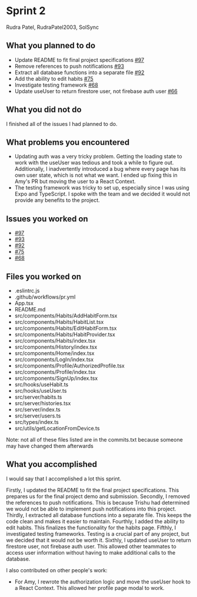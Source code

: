 # Sprint 2

Rudra Patel, RudraPatel2003, SolSync

## What you planned to do

- Update README to fit final project specifications [#97](https://github.com/utk-cs340-fall24/SolSync/issues/97)
- Remove references to push notifications [#93](https://github.com/utk-cs340-fall24/SolSync/issues/93)
- Extract all database functions into a separate file [#92](https://github.com/utk-cs340-fall24/SolSync/issues/92)
- Add the ability to edit habits [#75](https://github.com/utk-cs340-fall24/SolSync/issues/75)
- Investigate testing framework [#68](https://github.com/utk-cs340-fall24/SolSync/issues/68)
- Update useUser to return firestore user, not firebase auth user [#66](https://github.com/utk-cs340-fall24/SolSync/issues/66)

## What you did not do

I finished all of the issues I had planned to do.

## What problems you encountered

- Updating auth was a very tricky problem. Getting the loading state to work with the useUser was tedious and took a while to figure out. Additionally, I inadvertently introduced a bug where every page has its own user state, which is not what we want. I ended up fixing this in Amy's PR but moving the user to a React Context.
- The testing framework was tricky to set up, especially since I was using Expo and TypeScript. I spoke with the team and we decided it would not provide any benefits to the project.

## Issues you worked on

- [#97](https://github.com/utk-cs340-fall24/SolSync/issues/97)
- [#93](https://github.com/utk-cs340-fall24/SolSync/issues/93)
- [#92](https://github.com/utk-cs340-fall24/SolSync/issues/92)
- [#75](https://github.com/utk-cs340-fall24/SolSync/issues/75)
- [#68](https://github.com/utk-cs340-fall24/SolSync/issues/68)

## Files you worked on

- .eslintrc.js
- .github/workflows/pr.yml
- App.tsx
- README.md
- src/components/Habits/AddHabitForm.tsx
- src/components/Habits/HabitList.tsx
- src/components/Habits/EditHabitForm.tsx
- src/components/Habits/HabitProvider.tsx
- src/components/Habits/index.tsx
- src/components/History/index.tsx
- src/components/Home/index.tsx
- src/components/LogIn/index.tsx
- src/components/Profile/AuthorizedProfile.tsx
- src/components/Profile/index.tsx
- src/components/SignUp/index.tsx
- src/hooks/useHabit.ts
- src/hooks/useUser.ts
- src/server/habits.ts
- src/server/histories.tsx
- src/server/index.ts
- src/server/users.ts
- src/types/index.ts
- src/utils/getLocationFromDevice.ts

Note: not all of these files listed are in the commits.txt because someone may have changed them afterwards

## What you accomplished

I would say that I accomplished a lot this sprint.

Firstly, I updated the README to fit the final project specifications. This prepares us for the final project demo and submission.
Secondly, I removed the references to push notifications. This is because Trishu had determined we would not be able to implement push notifications into this project.
Thirdly, I extracted all database functions into a separate file. This keeps the code clean and makes it easier to maintain.
Fourthly, I added the ability to edit habits. This finalizes the functionality for the habits page.
Fifthly, I investigated testing frameworks. Testing is a crucial part of any project, but we decided that it would not be worth it.
Sixthly, I updated useUser to return firestore user, not firebase auth user. This allowed other teammates to access user information without having to make additional calls to the database.

I also contributed on other people's work:

- For Amy, I rewrote the authorization logic and move the useUser hook to a React Context. This allowed her profile page modal to work.
